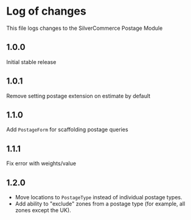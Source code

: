# Log of changes

This file logs changes to the SilverCommerce Postage Module

## 1.0.0

Initial stable release

## 1.0.1

Remove setting postage extension on estimate by default

## 1.1.0

Add `PostageForm` for scaffolding postage queries

## 1.1.1

Fix error with weights/value

## 1.2.0

* Move locations to `PostageType` instead of individual postage types.
* Add ability to "exclude" zones from a postage type (for example, all zones except the UK).
